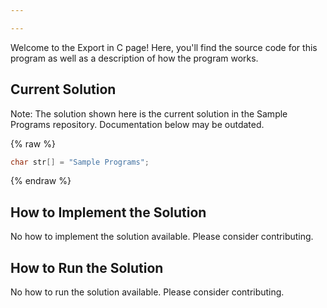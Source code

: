 ```yaml
---

---
```


Welcome to the Export in C page! Here, you'll find the source code for this program as well as a description of how the program works.

## Current Solution

Note: The solution shown here is the current solution in the Sample Programs repository. Documentation below may be outdated.

{% raw %}

```C
char str[] = "Sample Programs";

```

{% endraw %}

## How to Implement the Solution

No how to implement the solution available. Please consider contributing.

## How to Run the Solution

No how to run the solution available. Please consider contributing.
